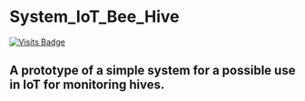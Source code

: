 # System_IoT_Bee_Hive
[![Visits Badge](https://badges.pufler.dev/visits/71460-4-F/System_IoT_Bee_Hive)](https://badges.pufler.dev)

## A prototype of a simple system for a possible use in IoT for monitoring hives.
